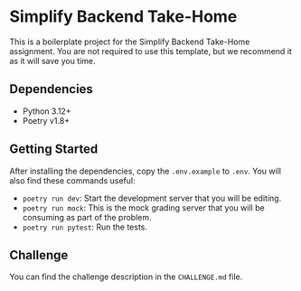 # Simplify Backend Take-Home

This is a boilerplate project for the Simplify Backend Take-Home assignment. You are not required to use this template, but we recommend it as it will save you time.

## Dependencies

- Python 3.12+
- Poetry v1.8+

## Getting Started

After installing the dependencies, copy the `.env.example` to `.env`. You will also find these commands useful:

- `poetry run dev`: Start the development server that you will be editing.
- `poetry run mock`: This is the mock grading server that you will be consuming as part of the problem.
- `poetry run pytest`: Run the tests.

## Challenge

You can find the challenge description in the `CHALLENGE.md` file.